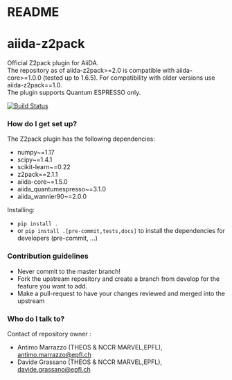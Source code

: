# README #

# aiida-z2pack

Official Z2pack plugin for AiiDA.  
The repository as of aiida-z2pack>=2.0 is compatible with aiida-core>=1.0.0 (tested up to 1.6.5). 
For compatibility with older versions use aiida-z2pack==1.0.  
The plugin supports Quantum ESPRESSO only.

[![Build Status](https://travis-ci.com/AntimoMarrazzo/aiida-z2pack.svg?branch=master)](https://travis-ci.com/AntimoMarrazzo/aiida-z2pack)

### How do I get set up? ###

The Z2pack plugin has the following dependencies:
* numpy~=1.17
* scipy~=1.4.1
* scikit-learn~=0.22
* z2pack==2.1.1
* aiida-core~=1.5.0
* aiida_quantumespresso~=3.1.0
* aiida_wannier90~=2.0.0 

Installing:
* `pip install .`
* or `pip install .[pre-commit,tests,docs]` to install the dependencies for developers (pre-commit, ...)

### Contribution guidelines ###

* Never commit to the master branch!
* Fork the upstream repository and create a branch from develop for the feature you want to add.
* Make a pull-request to have your changes reviewed and merged into the upstream

### Who do I talk to? ###
Contact of repository owner :
* Antimo Marrazzo (THEOS & NCCR MARVEL,EPFL), antimo.marrazzo@epfl.ch
* Davide Grassano (THEOS & NCCR MARVEL,EPFL), davide.grassano@epfl.ch
